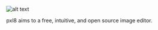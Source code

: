 
![alt text](https://i.imgur.com/2uyPcq5.png)


pxl8 aims to a free, intuitive, and open source image editor.
